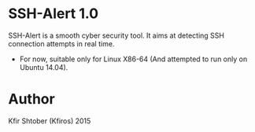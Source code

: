 # SSH-Alert 1.0

SSH-Alert is a smooth cyber security tool. It aims at detecting SSH connection attempts in real time.

* For now, suitable only for Linux X86-64 (And attempted to run only on Ubuntu 14.04).

# Author
Kfir Shtober (Kfiros) 2015
